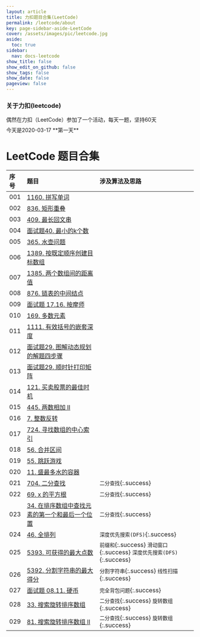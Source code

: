 ```yaml
---
layout: article
title: 力扣题目合集(LeetCode)
permalink: /leetcode/about
key: page-sidebar-aside-LeetCode
cover: /assets/images/pic/leetcode.jpg
aside:
  toc: true
sidebar:
  nav: docs-leetcode
show_title: false
show_edit_on_github: false
show_tags: false
show_date: false
pageview: false
---
```

<style>
  .hero-example p {
    margin: .5rem 0;
  }
  .hero-example--height {
    height: 500px;
  }
  .hero-fill-example {
    background-color: #ccc;
  }
  .hero-fill-example--dark {
    background-color: #123;
  }
  .hero-bg-image-example {
    background-image: url("/docs/assets/images/cover1.jpg");
  }
  .hero-bg-image-example--linear-gradient {
    background-image: linear-gradient(135deg, rgba(255, 69, 0, .5), rgba(255, 197, 0, .2)), url("/docs/assets/images/cover1.jpg");
  }
</style>

<div class="hero hero-example hero--dark hero-bg-image-example my-3">
  <div class="hero__content">
    <h3>关于力扣(leetcode)</h3>
    <p>偶然在力扣（LeetCode）参加了一个活动，每天一题，坚持60天</p>
    <p>今天是2020-03-17 **第一天**</p>
  </div>
</div>

# LeetCode 题目合集

|序号| 题目 | 涉及算法及思路 |
| :-----| :-----|:-----|
|001| [1160. 拼写单词](/leetcode/2020/0317/001) |    |     
|002| [836. 矩形重叠](/leetcode/2020/0318/002) |    |     
|003| [409. 最长回文串](/leetcode/2020/0319/003) |    |     
|004| [面试题40. 最小的k个数](/leetcode/2020/0320/004) |    |     
|005| [365. 水壶问题](/leetcode/2020/0321/005) |    |     
|006| [1389. 按既定顺序创建目标数组](/leetcode/2020/0322/006) |    |     
|007| [1385. 两个数组间的距离值](/leetcode/2020/0322/007) |    |     
|008| [876. 链表的中间结点](/leetcode/2020/0323/008) |    |     
|009| [面试题 17.16. 按摩师](/leetcode/2020/0324/009) |    |     
|010| [169. 多数元素](/leetcode/2020/0325/010) |    |     
|011| [1111. 有效括号的嵌套深度](/leetcode/2020/0401/012) |    |     
|012| [面试题29. 图解动态规划的解题四步骤](/leetcode/2020/0402/013) |    |     
|013| [面试题29. 顺时针打印矩阵](/leetcode/2020/0411/014) |    |     
|014| [121. 买卖股票的最佳时机](/leetcode/2020/0412/015) |    |     
|015| [445. 两数相加 II](/leetcode/2020/0414/016) |    |     
|016| [7. 整数反转](/leetcode/2020/0415/017) |    |     
|017| [724. 寻找数组的中心索引](/leetcode/2020/0415/018) |         
|018| [56. 合并区间](/leetcode/2020/0415/018) |    |     
|019| [55. 跳跃游戏](/leetcode/2020/0417/020) |    |     
|020| [11. 盛最多水的容器](/leetcode/2020/0418/021) |    |     
|021| [704. 二分查找](/leetcode/2020/0419/022) | `二分查找`{:.success}   |
|022| [69. x 的平方根](/leetcode/2020/0423/023) |  `二分查找`{:.success}  |  
|023| [34. 在排序数组中查找元素的第一个和最后一个位置](/leetcode/2020/0423/024) |  `二分查找`{:.success}  |
|024| [46. 全排列](/leetcode/2020/0425/025) | `深度优先搜索(DFS)`{:.success}   |  
|025| [5393. 可获得的最大点数](/leetcode/2020/0426/025) | `前缀和`{:.success} `滑动窗口`{:.success} `深度优先搜索(DFS)`{:.success}|
|026| [5392. 分割字符串的最大得分](/leetcode/2020/0426/026) | `分割字符串`{:.success}  `线性扫描`{:.success} |  
|027| [面试题 08.11. 硬币](/leetcode/2020/0426/026/03) | `完全背包问题`{:.success} |  
|028| [33. 搜索旋转排序数组](/leetcode/2020/0427/027/01) | `二分查找`{:.success}  `旋转数组`{:.success}  |
|029| [81. 搜索旋转排序数组 II](/leetcode/2020/0427/027/02) | `二分查找`{:.success}  `旋转数组`{:.success}  |
